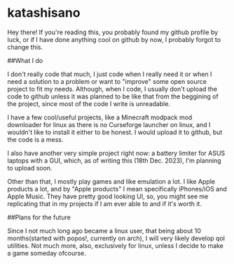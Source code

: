 # katashisano

Hey there! If you're reading this, you probably found my github profile by luck, or if I have done anything cool on github by now, I probably forgot to change this.
</br>

##What I do

I don't really code that much, I just code when I really need it or when I need a solution to a problem or want to "improve" some open source project to fit my needs. 
Although, when I code, I usually don't upload the code to github unless it was planned to be like that from the beggining of the project, since most of the code I write is unreadable.

I have a few cool/useful projects, like a Minecraft modpack mod downloader for linux as there is no Curseforge launcher on linux, and I wouldn't like to install it either to be honest. I would upload it to github, but the code is a mess.

I also have another very simple project right now: a battery limiter for ASUS laptops with a GUI, which, as of writing this (18th Dec. 2023), I'm planning to upload soon.

Other than that, I mostly play games and like emulation a lot.
 I  like Apple products a lot, and by "Apple products" I mean specifically iPhones/iOS and Apple Music. They have pretty good looking UI, so, you might see me replicating that in my projects if I am ever able to and if it's worth it.
</br>

##Plans for the future

Since I not much long ago became a linux user, that being about 10 months(started with popos!, currently on arch), I will very likely develop qol utilities. Not much more, also, exclusively for linux, unless I decide to make a game someday ofcourse.

